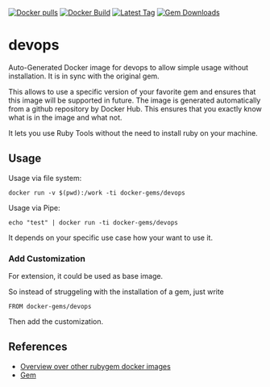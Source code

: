 [![Docker pulls](https://img.shields.io/docker/pulls/rubygem/devops.svg)](https://hub.docker.com/r/rubygem/devops/)
[![Docker Build](https://img.shields.io/docker/automated/rubygem/devops.svg)](https://hub.docker.com/r/rubygem/devops/)
[![Latest Tag](https://img.shields.io/github/tag/docker-rubygem/devops.svg)](https://hub.docker.com/r/rubygem/devops/)
[![Gem Downloads](https://img.shields.io/gem/dt/devops.svg)](https://rubygems.org/gems/devops/)
# devops

Auto-Generated Docker image for devops to allow simple usage without installation.
It is in sync with the original gem.

This allows to use a specific version of your favorite gem and ensures that this image will be supported in future.
The image is generated automatically from a github repository by Docker Hub.
This ensures that you exactly know what is in the image and what not.

It lets you use Ruby Tools without the need to install ruby on your machine.

## Usage

Usage via file system:

`docker run -v $(pwd):/work -ti docker-gems/devops`

Usage via Pipe:

`echo "test" | docker run -ti docker-gems/devops`

It depends on your specific use case how your want to use it.

### Add Customization

For extension, it could be used as base image.

So instead of struggeling with the installation of a gem, just write

`FROM docker-gems/devops`

Then add the customization.

## References

 - [Overview over other rubygem docker images](https://github.com/thinkbot/docker-rubygem)
 - [Gem](https://rubygems.org/gems/devops/)
